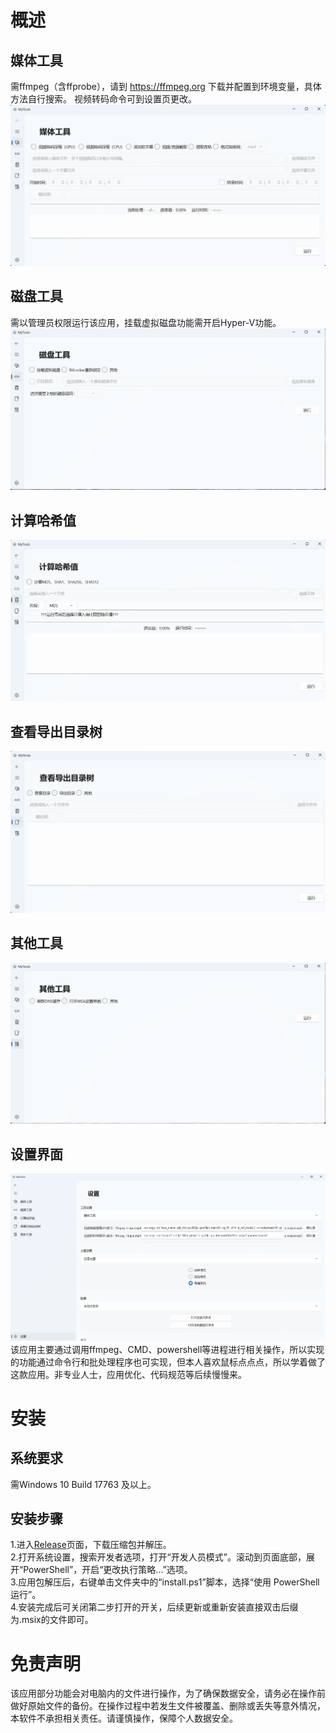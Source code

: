 # 概述
## 媒体工具
需ffmpeg（含ffprobe），请到 https://ffmpeg.org 下载并配置到环境变量，具体方法自行搜索。
视频转码命令可到设置页更改。
![媒体工具](Images/Screenshots/媒体工具.png)
## 磁盘工具
需以管理员权限运行该应用，挂载虚拟磁盘功能需开启Hyper-V功能。
![磁盘工具](Images/Screenshots/磁盘工具.png)
## 计算哈希值
![计算哈希值](Images/Screenshots/计算哈希值.png)
## 查看导出目录树
![查看导出目录树](Images/Screenshots/查看导出目录树.png)
## 其他工具
![其他工具](Images/Screenshots/其他工具.png)
## 设置界面
![设置](Images/Screenshots/设置.png)
该应用主要通过调用ffmpeg、CMD、powershell等进程进行相关操作，所以实现的功能通过命令行和批处理程序也可实现，但本人喜欢鼠标点点点，所以学着做了这款应用。非专业人士，应用优化、代码规范等后续慢慢来。
# 安装
## 系统要求
需Windows 10 Build 17763 及以上。
## 安装步骤
1.进入[Release](https://github.com/Nostalgia-WZQ/MyTools/releases)页面，下载压缩包并解压。  
2.打开系统设置，搜索开发者选项，打开“开发人员模式”。滚动到页面底部，展开“PowerShell”，开启“更改执行策略...”选项。  
3.应用包解压后，右键单击文件夹中的“install.ps1”脚本，选择“使用 PowerShell运行”。  
4.安装完成后可关闭第二步打开的开关，后续更新或重新安装直接双击后缀为.msix的文件即可。
# 免责声明
该应用部分功能会对电脑内的文件进行操作，为了确保数据安全，请务必在操作前做好原始文件的备份。在操作过程中若发生文件被覆盖、删除或丢失等意外情况，本软件不承担相关责任。请谨慎操作，保障个人数据安全。
